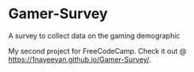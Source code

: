 # Gamer-Survey
A survey to collect data on the gaming demographic

My second project for FreeCodeCamp.
Check it out @ https://1nayeeyan.github.io/Gamer-Survey/.
